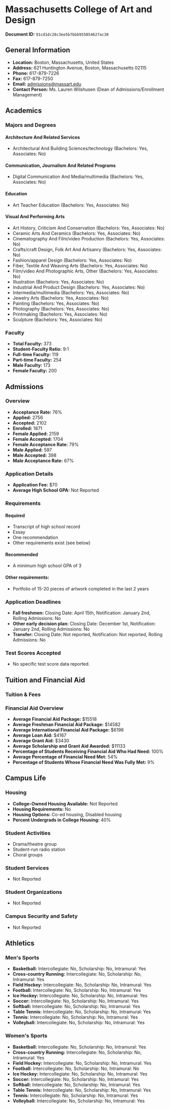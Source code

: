 # Massachusetts College of Art and Design

**Document ID:** `91cd1dc28c3ee5b7bbb955054627ac38`

## General Information

- **Location:** Boston, Massachusetts, United States
- **Address:** 621 Huntington Avenue, Boston, Massachusetts 02115
- **Phone:** 617-879-7226
- **Fax:** 617-879-7250
- **Email:** admissions@massart.edu
- **Contact Person:** Ms. Lauren Wilshusen (Dean of Admissions/Enrollment Management)

## Academics

### Majors and Degrees

#### Architecture And Related Services

- Architectural And Building Sciences/technology (Bachelors: Yes, Associates: No)

#### Communication, Journalism And Related Programs

- Digital Communication And Media/multimedia (Bachelors: Yes, Associates: No)

#### Education

- Art Teacher Education (Bachelors: Yes, Associates: No)

#### Visual And Performing Arts

- Art History, Criticism And Conservation (Bachelors: Yes, Associates: No)
- Ceramic Arts And Ceramics (Bachelors: Yes, Associates: No)
- Cinematography And Film/video Production (Bachelors: Yes, Associates: No)
- Crafts/craft Design, Folk Art And Artisanry (Bachelors: Yes, Associates: No)
- Fashion/apparel Design (Bachelors: Yes, Associates: No)
- Fiber, Textile And Weaving Arts (Bachelors: Yes, Associates: No)
- Film/video And Photographic Arts, Other (Bachelors: Yes, Associates: No)
- Illustration (Bachelors: Yes, Associates: No)
- Industrial And Product Design (Bachelors: Yes, Associates: No)
- Intermedia/multimedia (Bachelors: Yes, Associates: No)
- Jewelry Arts (Bachelors: Yes, Associates: No)
- Painting (Bachelors: Yes, Associates: No)
- Photography (Bachelors: Yes, Associates: No)
- Printmaking (Bachelors: Yes, Associates: No)
- Sculpture (Bachelors: Yes, Associates: No)

### Faculty

- **Total Faculty:** 373
- **Student-Faculty Ratio:** 9:1
- **Full-time Faculty:** 119
- **Part-time Faculty:** 254
- **Male Faculty:** 173
- **Female Faculty:** 200

## Admissions

### Overview

- **Acceptance Rate:** 76%
- **Applied:** 2756
- **Accepted:** 2102
- **Enrolled:** 1871
- **Female Applied:** 2159
- **Female Accepted:** 1704
- **Female Acceptance Rate:** 79%
- **Male Applied:** 597
- **Male Accepted:** 398
- **Male Acceptance Rate:** 67%

### Application Details

- **Application Fee:** $70
- **Average High School GPA:** Not Reported

### Requirements

#### Required

- Transcript of high school record
- Essay
- One recommendation
- Other requirements exist (see below)

#### Recommended

- A minimum high school GPA of 3

#### Other requirements:

- Portfolio of 15-20 pieces of artwork completed in the last 2 years

### Application Deadlines

- **Fall freshmen:** Closing Date: April 15th, Notification: January 2nd, Rolling Admissions: No
- **Other early decision plan:** Closing Date: December 1st, Notification: January 2nd, Rolling Admissions: No
- **Transfer:** Closing Date: Not reported, Notification: Not reported, Rolling Admissions: No

### Test Scores Accepted

- No specific test score data reported.

## Tuition and Financial Aid

### Tuition & Fees


### Financial Aid Overview

- **Average Financial Aid Package:** $15518
- **Average Freshman Financial Aid Package:** $14582
- **Average International Financial Aid Package:** $6198
- **Average Loan Aid:** $4167
- **Average Grant Aid:** $3430
- **Average Scholarship and Grant Aid Awarded:** $11133
- **Percentage of Students Receiving Financial Aid Who Had Need:** 100%
- **Average Percentage of Financial Need Met:** 54%
- **Percentage of Students Whose Financial Need Was Fully Met:** 9%

## Campus Life

### Housing

- **College-Owned Housing Available:** Not Reported
- **Housing Requirements:** No
- **Housing Options:** Co-ed housing, Disabled housing
- **Percent Undergrads in College Housing:** 40%

### Student Activities

- Drama/theatre group
- Student-run radio station
- Choral groups

### Student Services

- Not Reported

### Student Organizations

- Not Reported

### Campus Security and Safety

- Not Reported

## Athletics

### Men's Sports

- **Basketball:** Intercollegiate: No, Scholarship: No, Intramural: Yes
- **Cross-country Running:** Intercollegiate: No, Scholarship: No, Intramural: Yes
- **Field Hockey:** Intercollegiate: No, Scholarship: No, Intramural: Yes
- **Football:** Intercollegiate: No, Scholarship: No, Intramural: Yes
- **Ice Hockey:** Intercollegiate: No, Scholarship: No, Intramural: Yes
- **Soccer:** Intercollegiate: No, Scholarship: No, Intramural: Yes
- **Softball:** Intercollegiate: No, Scholarship: No, Intramural: Yes
- **Table Tennis:** Intercollegiate: No, Scholarship: No, Intramural: Yes
- **Tennis:** Intercollegiate: No, Scholarship: No, Intramural: Yes
- **Volleyball:** Intercollegiate: No, Scholarship: No, Intramural: Yes

### Women's Sports

- **Basketball:** Intercollegiate: No, Scholarship: No, Intramural: Yes
- **Cross-country Running:** Intercollegiate: No, Scholarship: No, Intramural: Yes
- **Field Hockey:** Intercollegiate: No, Scholarship: No, Intramural: Yes
- **Football:** Intercollegiate: No, Scholarship: No, Intramural: No
- **Ice Hockey:** Intercollegiate: No, Scholarship: No, Intramural: Yes
- **Soccer:** Intercollegiate: No, Scholarship: No, Intramural: Yes
- **Softball:** Intercollegiate: No, Scholarship: No, Intramural: Yes
- **Table Tennis:** Intercollegiate: No, Scholarship: No, Intramural: Yes
- **Tennis:** Intercollegiate: No, Scholarship: No, Intramural: Yes
- **Volleyball:** Intercollegiate: No, Scholarship: No, Intramural: Yes
